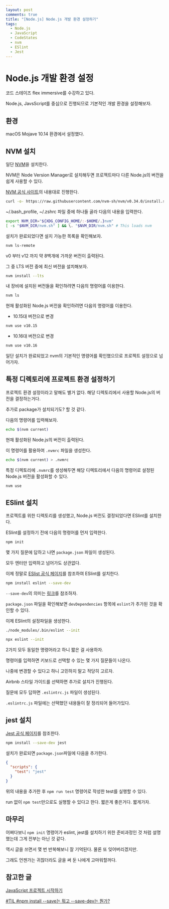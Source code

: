 ```yaml
---
layout: post
comments: true
title: "[Node.js] Node.js 개발 환경 설정하기"
tags:
  - Node.js
  - JavaScript
  - CodeStates
  - nvm
  - ESlint
  - Jest
---
```


# Node.js 개발 환경 설정

코드 스테이즈 flex immersive를 수강하고 있다.

Node.js, JavsScript를 중심으로 진행되므로 기본적인 개발 환경을 설정해보자.

## 환경

macOS Mojave 10.14 환경에서 설정했다.

## NVM 설치

일단 [NVM](https://github.com/nvm-sh/nvm/blob/master/README.md)을 설치한다.

NVM은 Node Version Manager로 설치해두면 프로젝트마다 다른 Node.js의 버전을 쉽게 사용할 수 있다.

[NVM 공식 사이트](https://github.com/nvm-sh/nvm/blob/master/README.md)의 내용대로 진행한다.

```sh
curl -o- https://raw.githubusercontent.com/nvm-sh/nvm/v0.34.0/install.sh | bash
```

~/.bash_profile, ~/.zshrc 파일 중에 하나들 골라 다음의 내용을 입력한다.

```sh
export NVM_DIR="${XDG_CONFIG_HOME/:-$HOME/.}nvm"
[ -s "$NVM_DIR/nvm.sh" ] && \. "$NVM_DIR/nvm.sh" # This loads nvm
```

설치가 완료되었다면 설지 가능한 목록을 확인해보자.

```sh
nvm ls-remote
```

v0 부터 v12 까지 약 8백개에 가까운 버전이 출력된다.

그 중 LTS 버전 중에 최신 버전을 설치해보자.

```sh
nvm install --lts
```

내 장비에 설치된 버전들을 확인하려면 다음의 명령어를 이용한다.

```sh
nvm ls
```

현재 활성화된 Node.js 버전을 확인하려면 다음의 명령어를 이용한다.

- 10.15대 버전으로 변경

```sh
nvm use v10.15
```

- 10.16대 버전으로 변경

```sh
nvm use v10.16
```

일단 설치가 완료되었고 nvm의 기본적인 명령어를 확인했으므로 프로젝트 설정으로 넘어가자.

## 특정 디렉토리에 프로젝트 환경 설정하기

프로젝트 환경 설정이라고 말해도 별거 없다. 해당 디렉토리에서 사용할 Node.js의 버전을 결정하는거다.

추가로 package가 설치되기도? 할 것 같다.

다음의 명령어를 입력해보자.

```sh
echo $(nvm current)
```

현재 활성화된 Node.js의 버전이 출력된다.

이 명령어를 활용하여 `.nvmrc` 파일을 생성한다.

```sh
echo $(nvm current) > .nvmrc
```

특정 디렉토리에 `.nvmrc`를 생성해두면 해당 디렉토리에서 다음의 명령어로 설정된 Node.js 버전을 활성화할 수 있다.

```sh
nvm use
```

## ESlint 설치

프로젝트를 위한 디렉토리를 생성했고, Node.js 버전도 결정되었다면 ESlint를 설치한다.

ESlint를 설정하기 전에 다음의 명령어를 먼저 입력한다.

```sh
npm init
```

몇 가지 질문에 답하고 나면 `package.json` 파일이 생성된다.

모두 엔터만 입력하고 넘어가도 상관없다.

이제 정말로 [ESlist 공식 페이지](https://eslint.org/docs/user-guide/getting-started)를 참조하여 ESlint를 설치한다.

```sh
npm install eslint --save-dev
```

`--save-dev`의 의미는 [링크](http://ohyecloudy.com/ddiary/2016/09/04/til-npm-install-save-or-save-dev/)를 참조하자.

`package.json` 파일을 확인해보면 `devDependencies` 항목에 `eslint`가 추가된 것을 확인할 수 있다.

이제 ESlint의 설정파일을 생성한다.

```sh
./node_modules/.bin/eslint --init
```

```sh
npx eslint --init
```

2가지 모두 동일한 명령어라고 하니 짧은 걸 사용하자.

명령어를 입력하면 키보드로 선택할 수 있는 몇 가지 질문들이 나온다.

나중에 변경할 수 있다고 하니 고민하지 말고 적당히 고르자.

Airbnb 스타일 가이드를 선택하면 추가로 설치가 진행된다.

질문에 모두 답하면 `.eslintrc.js` 파일이 생성된다.

`.eslintrc.js` 파일에는 선택했던 내용들이 잘 정리되어 들어가있다.

## jest 설치

[Jest 공식 페이지](https://jestjs.io/docs/en/getting-started.html)를 참조한다.

```sh
npm install --save-dev jest
```

설치가 완료되면 `package.json`파일에 다음을 추가한다.

```json
{
  "scripts": {
    "test": "jest"
  }
}
```

위의 내용을 추가한 후 `npm run test` 명령어로 작성한 test를 실행할 수 있다.

run 없이 `npm test`만으로도 실행할 수 있다고 한다. 짧은게 좋은거다. 짧게가자.

## 마무리

어쩌다보니 `npm init` 명령어가 eslint, jest를 설치하기 위한 준비과정인 것 처럼 설명했는데 그게 전부는 아닌 것 같다.

역시 글을 쓰면서 몇 번 반복해보니 잘 기억된다. 물론 또 잊어버리겠지만.

그래도 언젠가는 귀찮더라도 글을 써 둔 나에게 고마워할꺼다.

## 참고한 글

[JavaScript 프로젝트 시작하기](https://github.com/ahastudio/til/blob/master/javascript/20181212-setup-javascript-project.md)

[#TIL #npm install --save는 뭐고 --save-dev는 뭔가?](http://ohyecloudy.com/ddiary/2016/09/04/til-npm-install-save-or-save-dev/)
